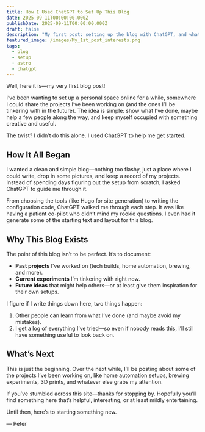 ```yaml
---
title: How I Used ChatGPT to Set Up This Blog
date: 2025-09-11T00:00:00.000Z
publishDate: 2025-09-11T00:00:00.000Z
draft: false
description: "My first post: setting up the blog with ChatGPT, and what I’ll share next."
featured_image: /images/My_1st_post_interests.png
tags:
  - blog
  - setup
  - astro
  - chatgpt
---
```


Well, here it is—my very first blog post!

I’ve been wanting to set up a personal space online for a while, somewhere I could share the projects I’ve been working on (and the ones I’ll be tinkering with in the future). The idea is simple: show what I’ve done, maybe help a few people along the way, and keep myself occupied with something creative and useful.

The twist? I didn’t do this alone. I used ChatGPT to help me get started.

## How It All Began

I wanted a clean and simple blog—nothing too flashy, just a place where I could write, drop in some pictures, and keep a record of my projects. Instead of spending days figuring out the setup from scratch, I asked ChatGPT to guide me through it.

From choosing the tools (like Hugo for site generation) to writing the configuration code, ChatGPT walked me through each step. It was like having a patient co-pilot who didn’t mind my rookie questions. I even had it generate some of the starting text and layout for this blog.

## Why This Blog Exists

The point of this blog isn’t to be perfect. It’s to document:

- **Past projects** I’ve worked on (tech builds, home automation, brewing, and more).
- **Current experiments** I’m tinkering with right now.
- **Future ideas** that might help others—or at least give them inspiration for their own setups.

I figure if I write things down here, two things happen:

1. Other people can learn from what I’ve done (and maybe avoid my mistakes).  
2. I get a log of everything I’ve tried—so even if nobody reads this, I’ll still have something useful to look back on.

## What’s Next

This is just the beginning. Over the next while, I’ll be posting about some of the projects I’ve been working on, like home automation setups, brewing experiments, 3D prints, and whatever else grabs my attention.

If you’ve stumbled across this site—thanks for stopping by. Hopefully you’ll find something here that’s helpful, interesting, or at least mildly entertaining.

Until then, here’s to starting something new.

— Peter
